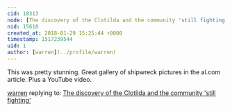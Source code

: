 ```yaml
---
cid: 18313
node: [The discovery of the Clotilda and the community 'still fighting' ](../notes/stevie/01-26-2018/the-discovery-of-the-clotilda-and-the-community-still-fighting)
nid: 15618
created_at: 2018-01-29 15:25:44 +0000
timestamp: 1517239544
uid: 1
author: [warren](../profile/warren)
---
```


This was pretty stunning. Great gallery of shipwreck pictures in the al.com article. Plus a YouTube video. 



[warren](../profile/warren) replying to: [The discovery of the Clotilda and the community 'still fighting' ](../notes/stevie/01-26-2018/the-discovery-of-the-clotilda-and-the-community-still-fighting)

